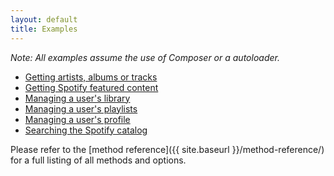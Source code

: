 ```yaml
---
layout: default
title: Examples
---
```


*Note: All examples assume the use of Composer or a autoloader.*

* [Getting artists, albums or tracks](getting-objects.html)
* [Getting Spotify featured content](getting-spotify-content.html)
* [Managing a user's library](managing-user-library.html)
* [Managing a user's playlists](managing-user-playlists.html)
* [Managing a user's profile](managing-user-profile.html)
* [Searching the Spotify catalog](searching.html)

Please refer to the [method reference]({{ site.baseurl }}/method-reference/) for a full listing of all methods and options.
